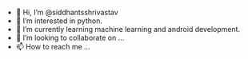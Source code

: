- 👋 Hi, I’m @siddhantsshrivastav
- 👀 I’m interested in python.
- 🌱 I’m currently learning machine learning and android development.
- 💞️ I’m looking to collaborate on ...
- 📫 How to reach me ...

<!---
siddhantsshrivastav/siddhantsshrivastav is a ✨ special ✨ repository because its `README.md` (this file) appears on your GitHub profile.
You can click the Preview link to take a look at your changes.
--->
